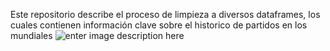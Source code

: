 Este repositorio describe el proceso de limpieza a diversos dataframes, los cuales contienen información clave sobre el historico de partidos en los mundiales
![enter image description here](https://elordenmundial.com/wp-content/webp-express/webp-images/doc-root/wp-content/uploads/2020/09/mundiales-futbol.png.webp)
